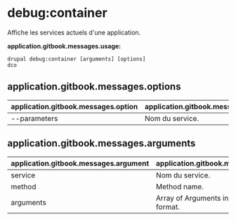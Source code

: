 # debug:container
Affiche les services actuels d'une application.

**application.gitbook.messages.usage:**
```
drupal debug:container [arguments] [options]
dco
```

## application.gitbook.messages.options
application.gitbook.messages.option | application.gitbook.messages.details
-------|-------------
--parameters | Nom du service.

## application.gitbook.messages.arguments
application.gitbook.messages.argument | application.gitbook.messages.details
---------|-------------
service | Nom du service.
method | Method name.
arguments | Array of Arguments in CSV or JSON format.
